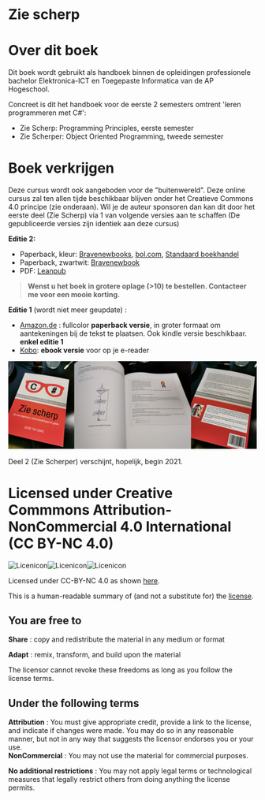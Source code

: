 # Zie scherp
# Over dit boek

Dit boek wordt gebruikt als handboek binnen de opleidingen professionele bachelor Elektronica-ICT en Toegepaste Informatica van de AP Hogeschool.

Concreet is dit het handboek voor de eerste 2 semesters omtrent 'leren programmeren met C\#':

* Zie Scherp: Programming Principles, eerste semester
* Zie Scherper: Object Oriented Programming, tweede semester

# Boek verkrijgen

Deze cursus wordt ook aangeboden voor de "buitenwereld". Deze online cursus zal ten allen tijde beschikbaar blijven onder het Creatieve Commons 4.0 principe (zie onderaan). Wil je de auteur sponsoren dan kan dit door het eerste deel (Zie Scherp) via 1 van volgende versies aan te schaffen (De gepubliceerde versies zijn identiek aan deze cursus)

**Editie 2:**
* Paperback, kleur: [Bravenewbooks](https://www.bravenewbooks.nl/shop/index.php/catalog/product/view/id/544359/s/zie-scherp-c-voor-beginners-enthousiastelingen-en-geeks-251307-www-bravenewbooks-nl/), [bol.com](https://www.bol.com/nl/p/zie-scherp/9300000022269573/?bltgh=jqBAIusZkRDfZ71k-4BEIA.1_4.6.ProductImage), [Standaard boekhandel](https://www.standaardboekhandel.be/p/zie-scherp-9798680652831)
* Paperback, zwartwit: [Bravenewbook](https://www.bravenewbooks.nl/shop/index.php/catalog/product/view/id/544439/s/zie-scherp-c-voor-beginners-enthousiastelingen-en-geeks-zwartwit-editie-252007-www-bravenewbooks-nl/)
* PDF: [Leanpub](http://leanpub.com/ziescherp/)
  
> **Wenst u het boek in grotere oplage (>10) te bestellen. Contacteer me voor  een mooie korting.**

**Editie 1** (wordt niet meer geupdate) :
* [Amazon.de](https://www.amazon.de/dp/B08HGNS5SF) : fullcolor **paperback versie**, in groter formaat om aantekeningen bij de tekst te plaatsen. Ook kindle versie beschikbaar. **enkel editie 1**
* [Kobo](https://www.kobo.com/be/nl/ebook/zie-scherp): **ebook versie** voor op je e-reader


![](./assets/boek.png)

Deel 2 (Zie Scherper) verschijnt, hopelijk, begin 2021.

# Licensed under Creative Commmons Attribution-NonCommercial 4.0 International \(CC BY-NC 4.0\)

![Licenicon](/assets/ccicon.png)![Licenicon](/assets/ccat.png)![Licenicon](/assets/ccnc.png)

Licensed under CC-BY-NC 4.0 as shown [here](LICENSE.MD).

This is a human-readable summary of \(and not a substitute for\) the [license](LICENSE.MD).

## You are free to

**Share** : copy and redistribute the material in any medium or format

**Adapt** : remix, transform, and build upon the material

The licensor cannot revoke these freedoms as long as you follow the license terms.

## Under the following terms

**Attribution** : You must give appropriate credit, provide a link to the license, and indicate if changes were made. You may do so in any reasonable manner, but not in any way that suggests the licensor endorses you or your use.  
**NonCommercial** : You may not use the material for commercial purposes.

**No additional restrictions** : You may not apply legal terms or technological measures that legally restrict others from doing anything the license permits.
